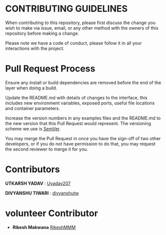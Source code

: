 # **CONTRIBUTING GUIDELINES**

When contributing to this repository, please first discuss the change you wish to make via issue, email, or any other method with the owners of this repository before making a change.

Please note we have a code of conduct, please follow it in all your interactions with the project.

# **Pull Request Process**

Ensure any install or build dependencies are removed before the end of the layer when doing a build.

Update the README.md with details of changes to the interface, this includes new environment variables, exposed ports, useful file locations and container parameters.

Increase the version numbers in any examples files and the README.md to the new version that this Pull Request would represent. The versioning scheme we use is [SemVer](https://semver.org/).

You may merge the Pull Request in once you have the sign-off of two other developers, or if you do not have permission to do that, you may request the second reviewer to merge it for you.

# Contributors
 
**UTKARSH YADAV**  : [Uyadav207](https://github.com/Uyadav207)

**DIVYANSHU TIWARI** : [divyanshutw](https://github.com/divyanshutw)

# volunteer Contributor

* **Rikesh Makwana** [RikeshMMM](https://github.com/RikeshMMM)
